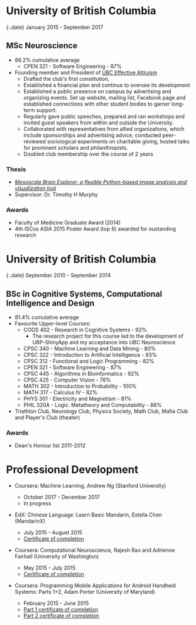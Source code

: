 # University of British Columbia

{:.date}
January 2015 - September 2017

## MSc Neuroscience

- 86.2% cumulative average
    - CPEN 321 - Software Engineering - 87%
- Founding member and President of <a href="http://eaubc.org" target="_blank">UBC Effective Altruism</a>
    - Drafted the club's first constitution, 
    - Established a financial plan and continue to oversee its development
    - Established a public presence on campus by advertising and organizing events. Set up website, mailing list, Facebook page and established connections with other student bodies to garner long-term support. 
    - Regularly gave public speeches, prepared and ran workshops and invited guest speakers from within and outside the University.
    - Collaborated with representatives from allied organizations, which include sponsorships and advertising advice, conducted peer-reviewed sociological experiments on charitable giving, hosted talks for prominent scholars and philanthropists.
    - Doubled club membership over the course of 2 years

### Thesis

- <a href="https://open.library.ubc.ca/cIRcle/collections/ubctheses/24/items/1.0354398" target="_blank">_Mesoscale Brain Explorer, a flexible Python-based image analysis and visualization tool_</a>
- Supervisor: Dr. Timothy H Murphy

### Awards

- Faculty of Medicine Graduate Award (2014)
- 4th ISCos ASIA 2015 Poster Award (top 6) awarded for oustanding research


# University of British Columbia

{:.date}
September 2010 - September 2014

## BSc in Cognitive Systems, Computational Intelligence and Design

- 81.4% cumulative average
- Favourite Upper-level Courses:
    - COGS 402 - Research in Cognitive Systems - 92%
        - The research project for this course led to the development of URP-ShinyApp and my acceptance into UBC Neuroscience
    - CPSC 340 - Machine Learning and Data Mining - 80%
    - CPSC 322 - Introduction to Artificial Intelligence - 93%
    - CPSC 312 - Functional and Logic Programming - 82%
    - CPEN 321 - Software Engineering - 87%
    - CPSC 445 - Algorithms in Bioinformatics - 92%
    - CPSC 425 - Computer Vision - 78%
    - MATH 302 - Introduction to Probability - 100%
    - MATH 317 - Calculus IV - 82%
    - PHYS 301 - Electricity and Magnetism - 81%
    - PHIL 320A - Logic: Metatheory and Computability - 88%
- Triathlon Club, Neurology Club, Physics Society, Math Club, Mafia Club and Player's Club (theater) 


### Awards

- Dean's Honour list 2011-2012

# Professional Development

- Coursera: Machine Learning, Andrew Ng (Stanford University)
    - October 2017 - December 2017
    - In progress

- EdX: Chinese Language: Learn Basic Mandarin, Estella Chen (MandarinX)
    - July 2015 - August 2015
    - <a href="https://s3.amazonaws.com/verify.edx.org/downloads/50cc819bff2c489882aa51b41998264a/Certificate.pdf?lipi=urn%3Ali%3Apage%3Ad_flagship3_profile_view_base%3BEkp3JgT4TgGZfwpYpZ7DSg%3D%3D" target="_blank">Certificate of completion</a>

- Coursera: Computational Neuroscience, Rajesh Rao and Adrienne Fairhall (University of Washington)
    - May 2015 - July 2015
    - <a href="https://www.coursera.org/account/accomplishments/certificate/Y84C9DTPB8" target="_blank">Certificate of completion</a>

- Coursera: Programming Mobile Applications for Android Handheld Systems: Parts 1+2, Adam Porter (University of Maryland)
    - February 2015 - June 2015 
    - <a href="https://www.coursera.org/account/accomplishments/certificate/DUSG3MDKNW?lipi=urn%3Ali%3Apage%3Ad_flagship3_profile_view_base%3BEkp3JgT4TgGZfwpYpZ7DSg%3D%3D" target="_blank">Part 1 certificate of completion</a> <br /> 
    - <a href="https://www.coursera.org/account/accomplishments/certificate/EB84N7JZXA?lipi=urn%3Ali%3Apage%3Ad_flagship3_profile_view_base%3BEkp3JgT4TgGZfwpYpZ7DSg%3D%3D" target="_blank">Part 2 certificate of completion</a>